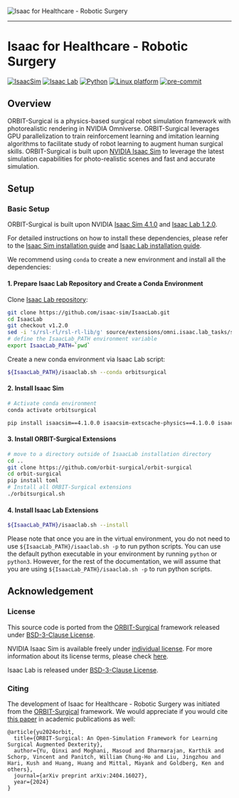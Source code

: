 ![Isaac for Healthcare - Robotic Surgery](media/teaser.png)

---

# Isaac for Healthcare - Robotic Surgery

[![IsaacSim](https://img.shields.io/badge/IsaacSim-4.1.0-silver.svg)](https://docs.omniverse.nvidia.com/isaacsim/latest/overview.html)
[![Isaac Lab](https://img.shields.io/badge/IsaacLab-1.2.0-silver)](https://isaac-sim.github.io/IsaacLab/v1.2.0/index.html)
[![Python](https://img.shields.io/badge/python-3.10-blue.svg)](https://docs.python.org/3/whatsnew/3.10.html)
[![Linux platform](https://img.shields.io/badge/platform-linux--64-orange.svg)](https://releases.ubuntu.com/20.04/)
[![pre-commit](https://img.shields.io/badge/pre--commit-enabled-brightgreen?logo=pre-commit&logoColor=white)](https://pre-commit.com/)


## Overview

ORBIT-Surgical is a physics-based surgical robot simulation framework with photorealistic rendering in NVIDIA Omniverse. ORBIT-Surgical leverages GPU parallelization to train reinforcement learning and imitation learning algorithms to facilitate study of robot learning to augment human surgical skills. ORBIT-Surgical is built upon [NVIDIA Isaac Sim](https://docs.omniverse.nvidia.com/isaacsim/latest/overview.html) to leverage the latest simulation capabilities for photo-realistic scenes and fast and accurate simulation.


## Setup

### Basic Setup

ORBIT-Surgical is built upon NVIDIA [Isaac Sim 4.1.0](https://docs.isaacsim.omniverse.nvidia.com/4.1.0/index.html) and [Isaac Lab 1.2.0](https://github.com/isaac-sim/IsaacLab).

For detailed instructions on how to install these dependencies, please refer to the [Isaac Sim installation guide](https://docs.isaacsim.omniverse.nvidia.com/4.1.0/installation/index.html) and [Isaac Lab installation guide](https://isaac-sim.github.io/IsaacLab/v1.2.0/source/setup/installation/index.html).

We recommend using `conda` to create a new environment and install all the dependencies:

#### 1. Prepare Isaac Lab Repository and Create a Conda Environment

Clone [Isaac Lab repository](https://github.com/isaac-sim/IsaacLab):

```bash
git clone https://github.com/isaac-sim/IsaacLab.git
cd IsaacLab
git checkout v1.2.0
sed -i 's/rsl-rl/rsl-rl-lib/g' source/extensions/omni.isaac.lab_tasks/setup.py
# define the IsaacLab_PATH environment variable
export IsaacLab_PATH=`pwd`
```

Create a new conda environment via Isaac Lab script:

```bash
${IsaacLab_PATH}/isaaclab.sh --conda orbitsurgical
```

#### 2. Install Isaac Sim

```bash
# Activate conda environment
conda activate orbitsurgical

pip install isaacsim==4.1.0.0 isaacsim-extscache-physics==4.1.0.0 isaacsim-extscache-kit==4.1.0.0 isaacsim-extscache-kit-sdk==4.1.0.0 --extra-index-url https://pypi.nvidia.com
```

#### 3. Install ORBIT-Surgical Extensions

```bash
# move to a directory outside of IsaacLab installation directory
cd ..
git clone https://github.com/orbit-surgical/orbit-surgical
cd orbit-surgical
pip install toml
# Install all ORBIT-Surgical extensions
./orbitsurgical.sh
```

#### 4. Install Isaac Lab Extensions

```bash
${IsaacLab_PATH}/isaaclab.sh --install
```

Please note that once you are in the virtual environment, you do not need to use `${IsaacLab_PATH}/isaaclab.sh -p` to run python scripts. You can use the default python executable in your environment by running `python` or `python3`. However, for the rest of the documentation, we will assume that you are using `${IsaacLab_PATH}/isaaclab.sh -p` to run python scripts.

## Acknowledgement

### License

This source code is ported from the [ORBIT-Surgical](https://orbit-surgical.github.io/) framework released under [BSD-3-Clause License](https://github.com/orbit-surgical/orbit-surgical/blob/main/LICENCE).

NVIDIA Isaac Sim is available freely under [individual license](https://www.nvidia.com/en-us/omniverse/download/). For more information about its license terms, please check [here](https://docs.omniverse.nvidia.com/install-guide/latest/common/NVIDIA_Omniverse_License_Agreement.html).

Isaac Lab is released under [BSD-3-Clause License](https://github.com/isaac-sim/IsaacLab/blob/main/LICENSE).

### Citing

The development of Isaac for Healthcare - Robotic Surgery was initiated from the [ORBIT-Surgical](https://orbit-surgical.github.io/) framework. We would appreciate if you would cite [this paper](https://arxiv.org/abs/2404.16027) in academic publications as well:

```text
@article{yu2024orbit,
  title={ORBIT-Surgical: An Open-Simulation Framework for Learning Surgical Augmented Dexterity},
  author={Yu, Qinxi and Moghani, Masoud and Dharmarajan, Karthik and Schorp, Vincent and Panitch, William Chung-Ho and Liu, Jingzhou and Hari, Kush and Huang, Huang and Mittal, Mayank and Goldberg, Ken and others},
  journal={arXiv preprint arXiv:2404.16027},
  year={2024}
}
```
